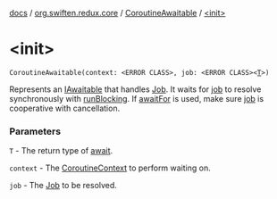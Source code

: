 [docs](../../index.md) / [org.swiften.redux.core](../index.md) / [CoroutineAwaitable](index.md) / [&lt;init&gt;](./-init-.md)

# &lt;init&gt;

`CoroutineAwaitable(context: <ERROR CLASS>, job: <ERROR CLASS><`[`T`](index.md#T)`>)`

Represents an [IAwaitable](../-i-awaitable/index.md) that handles [Job](#). It waits for [job](job.md) to resolve synchronously with
[runBlocking](#). If [awaitFor](await-for.md) is used, make sure [job](job.md) is cooperative with cancellation.

### Parameters

`T` - The return type of [await](await.md).

`context` - The [CoroutineContext](#) to perform waiting on.

`job` - The [Job](#) to be resolved.